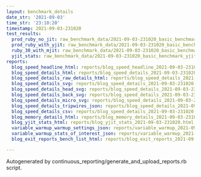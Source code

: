 ```yaml
---
layout: benchmark_details
date_str: '2021-09-03'
time_str: '23:10:20'
timestamp: 2021-09-03-231020
test_results:
  prod_ruby_no_jit: raw_benchmark_data/2021-09-03-231020_basic_benchmark_prod_ruby_no_jit.json
  prod_ruby_with_yjit: raw_benchmark_data/2021-09-03-231020_basic_benchmark_prod_ruby_with_yjit.json
  ruby_30_with_mjit: raw_benchmark_data/2021-09-03-231020_basic_benchmark_ruby_30_with_mjit.json
  yjit_stats: raw_benchmark_data/2021-09-03-231020_basic_benchmark_yjit_stats.json
reports:
  blog_speed_headline_html: reports/blog_speed_headline_2021-09-03-231020.html
  blog_speed_details_html: reports/blog_speed_details_2021-09-03-231020.html
  blog_speed_details_raw_details_html: reports/blog_speed_details_2021-09-03-231020.raw_details.html
  blog_speed_details_svg: reports/blog_speed_details_2021-09-03-231020.svg
  blog_speed_details_head_svg: reports/blog_speed_details_2021-09-03-231020.head.svg
  blog_speed_details_back_svg: reports/blog_speed_details_2021-09-03-231020.back.svg
  blog_speed_details_micro_svg: reports/blog_speed_details_2021-09-03-231020.micro.svg
  blog_speed_details_tripwires_json: reports/blog_speed_details_2021-09-03-231020.tripwires.json
  blog_speed_details_csv: reports/blog_speed_details_2021-09-03-231020.csv
  blog_memory_details_html: reports/blog_memory_details_2021-09-03-231020.html
  blog_yjit_stats_html: reports/blog_yjit_stats_2021-09-03-231020.html
  variable_warmup_warmup_settings_json: reports/variable_warmup_2021-09-03-231020.warmup_settings.json
  variable_warmup_stats_of_interest_json: reports/variable_warmup_2021-09-03-231020.stats_of_interest.json
  blog_exit_reports_bench_list_html: reports/blog_exit_reports_2021-09-03-231020.bench_list.html

---
```

Autogenerated by continuous_reporting/generate_and_upload_reports.rb script.
